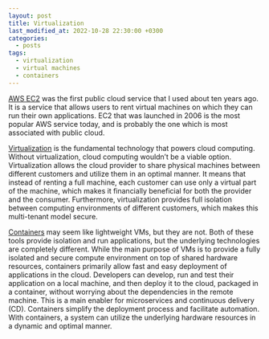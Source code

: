 ```yaml
---
layout: post
title: Virtualization
last_modified_at: 2022-10-28 22:30:00 +0300
categories: 
  - posts
tags:
  - virtualization
  - virtual machines
  - containers 
---
```

[AWS EC2](https://aws.amazon.com/ec2/) was the first public cloud service that I used about ten years ago. It is a service that allows users to rent virtual machines on which they can run their own applications. EC2 that was launched in 2006 is the most popular AWS service today, and is probably the one which is most associated with public cloud. 

[Virtualization](/wiki/virtualization) is the fundamental technology that powers cloud computing. Without virtualization, cloud computing wouldn’t be a viable option. Virtualization allows the cloud provider to share physical machines between different customers and utilize them in an optimal manner. It means that instead of renting a full machine, each customer can use only a virtual part of the machine, which makes it financially beneficial for both the provider and the consumer. Furthermore, virtualization provides full isolation between computing environments of different customers, which makes this multi-tenant model secure. 

[Containers](/wiki/virtualization#containers) may seem like lightweight VMs, but they are not. Both of these tools provide isolation and run applications, but the underlying technologies are completely different. While the main purpose of VMs is to provide a fully isolated and secure compute environment on top of shared hardware resources, containers primarily allow fast and easy deployment of applications in the cloud. Developers can develop, run and test their application on a local machine, and then deploy it to the cloud, packaged in a container, without worrying about the dependencies in the remote machine. This is a main enabler for microservices and continuous delivery (CD). Containers simplify the deployment process and facilitate automation. With containers, a system can utilize the underlying hardware resources in a dynamic and optimal manner.

